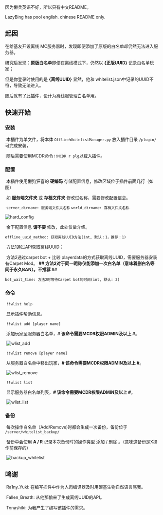 因为懒兵英语不好，所以只有中文README。

LazyBing has pool english. chinese README only.



## 起因

在给基友开设离线 MC服务器时，发现即便添加了原版的白名单却仍然无法进入服务器。

研究后发现：**原版白名单**即便在离线模式下，仍然以 **{正版UUID}** 记录白名单玩家；

但是你登录时使用的是 **{离线UUID}** 显然，他和 whitelist.json中记录的UUID不符，导致无法进入。

随后就有了此插件，设计为离线服管理白名单用。



## 快速开始

### 	安装

​		本插件为单文件，将本体 `OfflineWhitelistManager.py` 放入插件目录 `/plugin/` 可完成安装，

​		随后需要使用MCDR命令`!!MCDR r plg`以载入插件。

### 	配置

​		本插件使用懒狗狂喜的 **硬编码** 存储配置信息，修改区域位于插件前面几行（如图）

​		如 **服务端文件夹** 或 **存档文件夹** 修改过名称，需要修改配置信息。

​		`server_dirname: 服务端文件夹名称`		`world_dirname: 存档文件夹名称`

![hard_config](https://github.com/Sinbing/MCDR-offline-whitelist-manager/blob/main/pic/hard_config.png)

​		余下配置信息 **请不要** 修改，此处仅做介绍。

​		`offline_uuid_method: 获取离线UUID方法(int, 默认：1，推荐：1)`

​		方法1通过API获取离线UUID；

​		方法2通过carpet bot + 比较 playerdata的方式获取离线UUID，需要服务器安装有Carpet Mod。		**## 方法2对于同一昵称仅能添加一次白名单（意味着删白名等同于永久BAN）。不推荐 ##**

​		`bot_wait_time: 方法2时等待Carpet bot的时间(int, 默认: 3)`

### 	命令

​		`!!wlist help`

​			显示插件帮助信息。



​		`!!wlist add [player name]` 

​			添加玩家至服务器白名单，**# 该命令需要MCDR权限ADMIN及以上 #**。

​			![wlist_add](https://github.com/Sinbing/MCDR-offline-whitelist-manager/blob/main/pic/wlist_add.png)



​		`!!wlist remove [player name]`

​			从服务器白名单中移出玩家，**# 该命令需要MCDR权限ADMIN及以上 #**。

​			![wlist_remove](https://github.com/Sinbing/MCDR-offline-whitelist-manager/blob/main/pic/wlist_remove.png)



​		`!!wlist list`

​			显示服务器白名单列表，**# 该命令需要MCDR权限ADMIN及以上 #**。

​			![wlist_list](https://github.com/Sinbing/MCDR-offline-whitelist-manager/blob/main/pic/wlist_list.png)

### 	备份

​		每次操作白名单（Add/Remove)时都会生成一次备份，备份位于 `/server/whitelist_backup/`

​		备份中会使用 **A / R** 记录本次备份时的操作类型 添加 / 删除 。（意味这备份是X操作前保存的）

​		![backup_whitelist](https://github.com/Sinbing/MCDR-offline-whitelist-manager/blob/main/pic/backup_whitelist.png)



## 鸣谢

​	Ra1ny_Yuki: 在编写插件中作为人肉编译器及时用碳基生物自然语言骂我。

​	Fallen_Breath: 从他那偷来了生成离线UUID的API。

​	Tonashiki: 为我产生了编写该插件的需求。